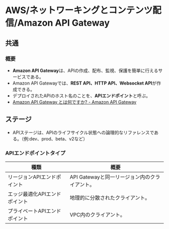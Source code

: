 # AWS/ネットワーキングとコンテンツ配信/Amazon API Gateway

## 共通

### 概要

- **Amazon API Gateway**は、APIの作成、配布、監視、保護を簡単に行えるサービスである。
- Amazon API Gatewayでは、**REST API、HTTP API、Websocket API**が作成できる。
- デプロイされたAPIのホスト名のことを、**APIエンドポイント**と呼ぶ。
- [Amazon API Gateway とは何ですか? - Amazon API Gateway](https://docs.aws.amazon.com/ja_jp/apigateway/latest/developerguide/welcome.html)

## ステージ
- APIステージは、APIのライフサイクル状態への論理的なリファレンスである。（例:dev、prod、beta、v2など）

### APIエンドポイントタイプ

| 種類                          | 概要                                          |
| ----------------------------- | --------------------------------------------- |
| リージョンAPIエンドポイント   | API Gatewayと同一リージョン内のクライアント。 |
| エッジ最適化APIエンドポイント | 地理的に分散されたクライアント。              |
| プライベートAPIエンドポイント | VPC内のクライアント。                         |
